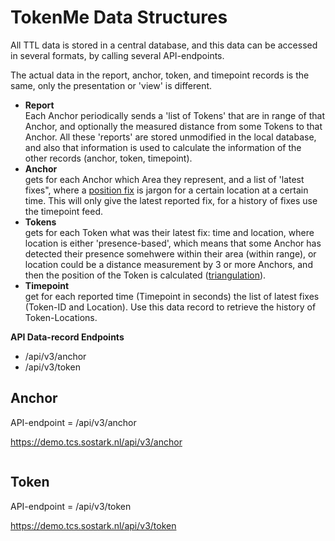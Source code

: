 # TokenMe Data Structures

All TTL data is stored in a central database, and this data can be accessed in several formats, by calling several API-endpoints.

The actual data in the report, anchor, token, and timepoint records is the same, only the presentation or 'view' is different.

- **Report** <br> Each Anchor periodically sends a 'list of Tokens' that are in range of that Anchor, and optionally the measured distance from some Tokens to that Anchor. All these 'reports' are stored unmodified in the local database, and also that information is used to calculate the information of the other records (anchor, token, timepoint).
- **Anchor** <br> gets for each Anchor which Area they represent, and a list of 'latest fixes", where a [position fix](https://en.wikipedia.org/wiki/Geopositioning#Background) is jargon for a certain location at a certain time. This will only give the latest reported fix, for a history of fixes use the timepoint feed.
- **Tokens** <br> gets for each Token what was their latest fix: time and location, where location is either 'presence-based', which means that some Anchor has detected their presence somehwere within their area (within range), or location could be a distance measurement by 3 or more Anchors, and then the position of the Token is calculated ([triangulation](https://en.wikipedia.org/wiki/Triangulation)).
- **Timepoint** <br> get for each reported time (Timepoint in seconds) the list of latest fixes (Token-ID and Location). Use this data record to retrieve the history of Token-Locations.

**API Data-record Endpoints**

- <span class="mono">/api/v3/anchor</span>
- <span class="mono">/api/v3/token</span>

## Anchor

API-endpoint = <span class="mono">/api/v3/anchor</span>

https://demo.tcs.sostark.nl/api/v3/anchor

```js

```

## Token

API-endpoint = <span class="mono">/api/v3/token</span>

https://demo.tcs.sostark.nl/api/v3/token

```js

```

<!-- api_ley_tcs21 -->
<!-- NNSXS.DR2HGRTTCN7DH7RUFVWJKU5LOI2AEQX6JAROEDQ.ZGUINROLZRP6LYZN2DUWCN3A4YSKRYGXMALK3ZCO2PSPJL36U5YA -->
